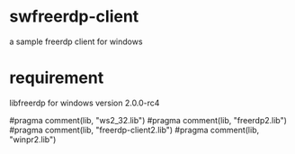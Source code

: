 # swfreerdp-client
a sample freerdp client for windows

# requirement
libfreerdp for windows version 2.0.0-rc4

#pragma comment(lib, "ws2_32.lib")
#pragma comment(lib, "freerdp2.lib")
#pragma comment(lib, "freerdp-client2.lib")
#pragma comment(lib, "winpr2.lib")